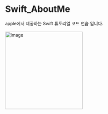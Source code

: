 

# Swift_AboutMe
apple에서 제공하는 Swift 튜토리얼 코드 연습 입니다.<br><br>
<img width="250" alt="image" src="https://user-images.githubusercontent.com/59816464/161579382-49d425f4-1925-4ca3-b37f-3f377ff28e4e.png">


